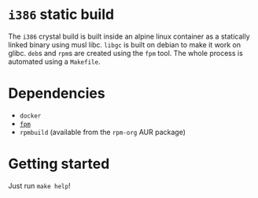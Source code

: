 # `i386` static build

The `i386` crystal build is built inside an alpine linux container as a
statically linked binary using musl libc. `libgc` is built on debian
to make it work on glibc. `deb`s and `rpm`s are created using the `fpm` tool.
The whole process is automated using a `Makefile`.

# Dependencies

- `docker`
- [`fpm`](https://github.com/jordansissel/fpm)
- `rpmbuild` (available from the `rpm-org` AUR package)

# Getting started

Just run `make help`!
